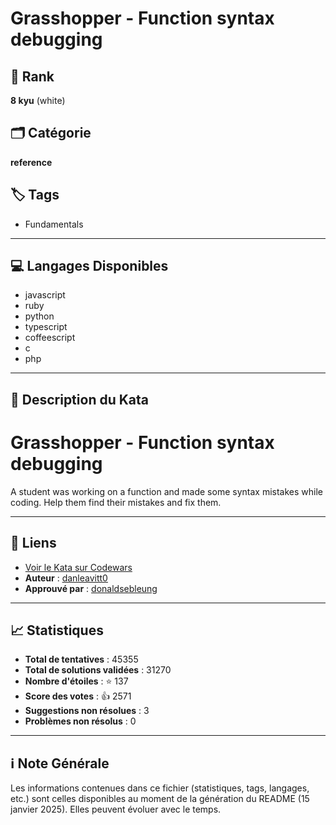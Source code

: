# Grasshopper - Function syntax debugging

## 🏅 Rank
**8 kyu** (white)

## 🗂️ Catégorie
**reference**

## 🏷️ Tags
- Fundamentals

---

## 💻 Langages Disponibles
- javascript
- ruby
- python
- typescript
- coffeescript
- c
- php

---

## 📜 Description du Kata

# Grasshopper - Function syntax debugging

A student was working on a function and made some syntax mistakes while coding. Help them find their mistakes and fix them.

---

## 🔗 Liens
- [Voir le Kata sur Codewars](https://www.codewars.com/kata/56dae9dc54c0acd29d00109a)
- **Auteur** : [danleavitt0](https://www.codewars.com/users/danleavitt0)
- **Approuvé par** : [donaldsebleung](https://www.codewars.com/users/donaldsebleung)

---

## 📈 Statistiques
- **Total de tentatives** : 45355
- **Total de solutions validées** : 31270
- **Nombre d'étoiles** : ⭐ 137
- **Score des votes** : 👍 2571
- **Suggestions non résolues** : 3
- **Problèmes non résolus** : 0

---

## ℹ️ Note Générale
Les informations contenues dans ce fichier (statistiques, tags, langages, etc.) sont celles disponibles au moment de la génération du README (15 janvier 2025). Elles peuvent évoluer avec le temps.
